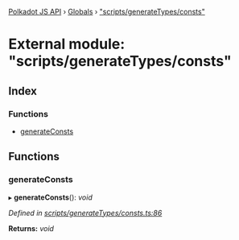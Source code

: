 [Polkadot JS API](../README.md) › [Globals](../globals.md) › ["scripts/generateTypes/consts"](_scripts_generatetypes_consts_.md)

# External module: "scripts/generateTypes/consts"

## Index

### Functions

* [generateConsts](_scripts_generatetypes_consts_.md#generateconsts)

## Functions

###  generateConsts

▸ **generateConsts**(): *void*

*Defined in [scripts/generateTypes/consts.ts:86](https://github.com/polkadot-js/api/blob/8b1a7a8584/packages/types/src/scripts/generateTypes/consts.ts#L86)*

**Returns:** *void*
